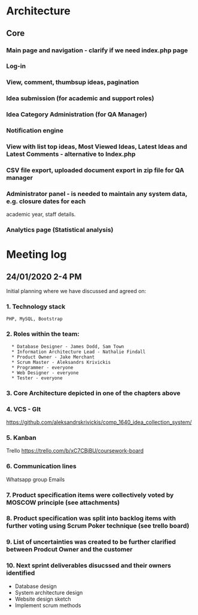 # Architecture
## Core
### Main page and navigation - clarify if we need index.php page
### Log-in
### View, comment, thumbsup ideas, pagination
### Idea submission (for academic and support roles)
### Idea Category Administration (for QA Manager)
### Notification engine
### View with list top ideas, Most Viewed Ideas, Latest Ideas and Latest Comments - alternative to Index.php
### CSV file export, uploaded document export in zip file for QA manager
### Administrator panel - is needed to maintain any system data, e.g. closure dates for each
academic year, staff details.
### Analytics page (Statistical analysis)

# Meeting log
## 24/01/2020 2-4 PM
  Initial planning where we have discussed and agreed on:
### 1. Technology stack
    PHP, MySQL, Bootstrap
### 2. Roles within the team:
      * Database Designer - James Dodd, Sam Town
      * Information Architecture Lead - Nathalie Findall
      * Product Owner - Jake Merchant
      * Scrum Master - Aleksandrs Krivickis
      * Programmer - everyone
      * Web Designer - everyone
      * Tester - everyone
### 3. Core Architecture depicted in one of the chapters above
### 4. VCS - GIt
  https://github.com/aleksandrskrivickis/comp_1640_idea_collection_system/
### 5. Kanban
  Trello https://trello.com/b/xC7CBjBU/coursework-board
### 6. Communication lines 
  Whatsapp group
  Emails
### 7. Product specification items were collectively voted by MOSCOW principle (see attachments)
### 8. Product specification was split into backlog items with further voting using Scrum Poker technique (see trello board)
### 9. List of uncertainties was created to be further clarified between Prodcut Owner and the customer
### 10. Next sprint deliverables disucssed and their owners identified
  * Database design
  * System architecture design
  * Website design sketch
  * Implement scrum methods
  
